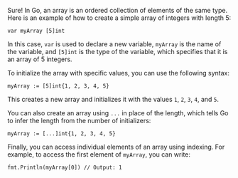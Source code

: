 Sure! In Go, an array is an ordered collection of elements of the same type. Here is an example of how to create a simple array of integers with length 5:

```
var myArray [5]int
```

In this case, `var` is used to declare a new variable, `myArray` is the name of the variable, and `[5]int` is the type of the variable, which specifies that it is an array of 5 integers.

To initialize the array with specific values, you can use the following syntax:

```
myArray := [5]int{1, 2, 3, 4, 5}
```

This creates a new array and initializes it with the values `1`, `2`, `3`, `4`, and `5`.

You can also create an array using `...` in place of the length, which tells Go to infer the length from the number of initializers:

```
myArray := [...]int{1, 2, 3, 4, 5}
```

Finally, you can access individual elements of an array using indexing. For example, to access the first element of `myArray`, you can write:

```
fmt.Println(myArray[0]) // Output: 1
```
